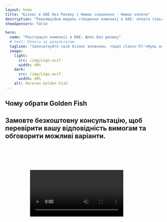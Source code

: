```yaml
---
layout: home
title: "Бізнес в ОАЕ без Ризику | Немає схвалення - Немає оплати"
description: "Революційна модель створення компанії в ОАЕ: оплата тільки після успіху. Експертний супровід на кожному етапі з показником успішності понад 90%."
showSponsors: false

hero:
  name: "Реєстрація компанії в ОАЕ: Шлях без ризику"
  # text: Оплата за результатом
  tagline: "Започаткуйте свій бізнес впевнено. <span class='hl'>Нуль агентських зборів до схвалення</span>. Гарантований експертний супровід."
  image:
    light:
      src: /img/Logo.avif
      width: 40%
    dark:
      src: /img/Logo.avif
      width: 40%
    alt: Логотип Golden Fish
---
```


<FeatureBlock :card="{
  title: 'Переваги бізнесу в ОАЕ',
  details: 'ОАЕ пропонує численні переваги для міжнародних підприємців та інвесторів, які шукають сприятливе бізнес-середовище. \n\n* Низькі податкові ставки: Лише 9% корпоративного податку та 5% ПДВ без податку на особисті доходи\n* 100% іноземна власність: Повний контроль над вашою компанією без місцевих партнерів\n* Відсутність валютного контролю: Необмежена репатріація прибутку та обмін валюти',
  link: '/uae-business/company-registration/benefits-problems#benefits-of-doing-business-in-the-uae',
  src: {
    light: '/img/iStock-2051326997.avif',
    dark: '/img/iStock-1448478309.jpg',
    width: '100%'
  },
  inversion: false
}" />

<FeatureBlock :card="{
  title: 'Виклики для розгляду',
  details: 'Хоча ОАЕ пропонує багато переваг, бізнесу слід враховувати потенційні виклики при створенні діяльності. \n\n* Складне регуляторне середовище: Різні правила в еміратах та free zones\n* Вимоги економічної присутності: Потреба в місцевому персоналі та фізичному офісі для певних видів діяльності\n* Високі початкові витрати: Реєстраційні збори, документація та обов\'язкова оренда офісу',
  link: '/uae-business/company-registration/benefits-problems#disadvantages-of-doing-business-in-the-uae',
  src: {
      light: '/img/iStock-1299393716.avif',
      dark: '/img/iStock-2149731304.avif',
    width: '100%'
  },
  inversion: true
}" />

<FeatureBlock :card="{
  title: 'Посібник з реєстрації компанії',
  details: 'Повний посібник з реєстрації компаній у **free zone, offshore, mainland, branch**. \n\n* 100% іноземна власність доступна у Free Zones та Mainland\n* Низькі податкові ставки - лише 9% корпоративного податку\n* Відсутність валютного контролю - легка репатріація капіталу',
  link: '../../company-registration/overview',
  src: {
    light: '/video/iStock-1204982076.mp4',
    dark: '/video/iStock-1269162753.mp4',
    width: '100%'
  },
  inversion: false
}" />

<FeatureCards :features="[
  {
    title: 'Відкриття банківського рахунку',
    details: 'Легко відкривайте бізнес або особисті **банківські рахунки** в надійних банках ОАЕ.',
    items: [
      'Повний спектр PRO послуг для державних погоджень',
      'Повний пакет банківського обслуговування',
      '96% показник успішності'
    ],
    linkText: 'Дізнатися більше',
    link: '/uae-business/offer/banking/',
    icon: {
      light: '/img/iStock-2153786564.avif',
      dark: '/img/iStock-2166793628.avif',
      alt: 'Банківські послуги'
    }
  },
  {
    title: 'Golden Visa та резидентство',
    details: 'Отримайте **Golden Visa** ОАЕ для довгострокового проживання через простий процес подання заявки.',
    items: [
      '**Немає потреби в\'їжджати в ОАЕ кожні 6 місяців**',
      '10-річна дійсність з можливістю продовження при збереженні кваліфікаційних умов',
      '92% показник успішності'
    ],
    linkText: 'Дізнатися більше',
    link: '/uae-business/offer/golden-visa/',
    icon: {
      light: '/img/iStock-1312241253.avif',
      dark: '/img/ILONMASKID.webp',
      alt: 'Візові послуги'
    }
  },
  {
    title: 'Дізнайтеся більше про наші корпоративні послуги',
    details: '',
    items: [],
    linkText: 'Дізнатися більше',
    link: '../../company-registration/insights/incorporation-steps',
    icon: {
      light: '/img/iStock-473502112.avif',
      dark: '/img/iStock-1160827423.avif',
      alt: 'Додаткові послуги'
    }
  }
]" />

## Чому обрати Golden Fish

<BenefitsList :features="[
  {
    icon: '🏢',
    title: 'Локальна експертиза в ОАЕ',
    text: 'Професійні спеціалісти в Дубаї надають експертний супровід на кожному етапі процесу.'
  },
  {
    icon: '📊',
    title: 'Доведений рівень успіху',
    text: 'Понад 90% схвалених заявок із сотнями виданих віз, банківських рахунків та реєстрацій компаній через наше преміум-обслуговування.'
  },
  {
    icon: '💸',
    title: '**Оплата за результатом**',
    text: '[Оплата тільки після схвалення](/uae-business/benefits/success-based-fees). Повна прозорість без прихованих витрат.'
  },
]" />

## Замовте безкоштовну консультацію, щоб перевірити вашу відповідність вимогам та обговорити можливі варіанти.

<video  autoplay muted playsinline style="padding: 80px" >
  <source src="/img/iStock-2185906461.mp4" type="video/mp4">
</video>

<ContactFormModal 
  formName="Golden Visa [offer]" 
  buttonText="Отримати безкоштовну консультацію" 
  categoryLabel="Необхідний рівень підтримки: *" 
  categoryPlaceholderText="Оберіть ваш рівень підтримки"
  messageLabel="Допоможіть нам підготуватися до консультації (рекомендовано)"
  messagePlaceholderText="Розкажіть про ваші побажання, членів родини, часові рамки або конкретні запитання"
  :services="[
  'Базовий — тільки необхідні документи та консультації',
  'Стандартний — повний пакет документації та супровід на основних етапах',
  'Комплексний — повне управління процесом з мінімальним залученням з вашого боку',
  'Індивідуальний — необхідно обговорити специфічні деталі та особливі вимоги',
  ]"/>

<!-- <ImageGrid :images="[
  { src: '/img/ILONMASKID.webp', href: './immigration.md', alt: 'Імміграція в ОАЕ' },
  { src: '/img/ILONMASKID.webp', href: './immigration.md', alt: 'Імміграція в ОАЕ' },
]"/> -->